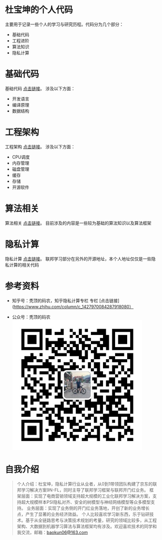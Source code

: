 # 杜宝坤的个人代码

  主要用于记录一些个人的学习与研究历程。代码分为几个部分：
- 基础代码
- 工程进阶
- 算法知识
- 隐私计算

# 基础代码
基础代码 [点击链接](https://github.com/dubaokun/code/tree/master/basic)。
涉及以下方面：
- 开发语言
- 编译原理
- 数据结构

# 工程架构
工程架构 [点击链接](https://github.com/dubaokun/code/tree/master/engine)。
涉及以下方面：
- CPU调度
- 内存管理
- 磁盘管理
- 缓存
- 存储
- 开源软件

# 算法相关
算法相关 [点击链接](https://github.com/dubaokun/code/tree/master/ml)。
目前涉及的内容是一些较为基础的算法知识以及算法框架

# 隐私计算
隐私计算 [点击链接](https://github.com/dubaokun/code/tree/master/privacy)。
联邦学习部分在另外的开源地址，本个人地址仅仅是一些隐私计算的相关代码

# 参考资料
- 知乎号：秃顶的码农，知乎隐私计算专栏 
专栏 [点击链接](https://www.zhihu.com/column/c_1427970084287918080）

- 公众号：秃顶的码农
  ![avatar]( dbk_公众号.jpg)


# 自我介绍
>个人介绍：杜宝坤，隐私计算行业从业者，从0到1带领团队构建了京东的联邦学习解决方案9N-FL，同时主导了联邦学习框架与联邦开门红业务。
>框架层面：实现了电商营销领域支持超大规模的工业化联邦学习解决方案，支持超大规模样本PSI隐私对齐、安全的树模型与神经网络模型等众多模型支持。
>业务层面：实现了业务侧的开门红业务落地，开创了新的业务增长点，产生了显著的业务经济效益。
>个人比较喜欢学习新东西，乐于钻研技术。基于从全链路思考与决策技术规划的考量，研究的领域比较多，从工程架构、大数据到机器学习算法与算法框架均有涉及。欢迎喜欢技术的同学和我交流，邮箱：baokun06@163.com
